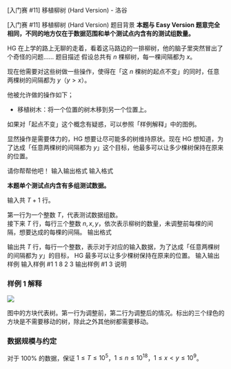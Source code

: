 



[入门赛 #11] 移植柳树 (Hard Version) - 洛谷














[入门赛 #11] 移植柳树 (Hard Version)
题目背景
**本题与 Easy Version 题意完全相同，不同的地方仅在于数据范围和单个测试点内含有的测试组数量。**

HG 在上学的路上无聊的走着，看着这马路边的一排柳树，他的脑子里突然冒出了个奇怪的问题……
题目描述
假设总共有 $n$ 棵柳树，每一棵间隔都为 $x$。

现在他需要对这些树做一些操作，使得在「这 $n$ 棵树的起点不变」的同时，任意两棵树的间隔都为 $y$（$y > x$）。

他被允许做的操作如下；


- 移植树木：将一个位置的树木移到另一个位置上。

如果对「起点不变」这个概念有疑惑，可以参照「样例解释」中的图例。

显然操作是需要体力的，HG 想要让尽可能多的树维持原状。现在 HG 想知道，为了达成「任意两棵树的间隔都为 $y$」这个目标，他最多可以让多少棵树保持在原来的位置。

请你帮帮他吧！
输入输出格式
输入格式

**本题单个测试点内含有多组测试数据。**

输入共 $T + 1$ 行。

第一行为一个整数 $T$，代表测试数据组数。  
接下来 $T$ 行，每行三个整数 $n, x, y$，依次表示柳树的数量，未调整前每棵的间隔，想要达成的每棵的间隔。
输出格式

输出共 $T$ 行，每行一个整数，表示对于对应的输入数据，为了达成「任意两棵树的间隔都为 $y$」的目标， HG 最多可以让多少棵树保持在原来的位置。
输入输出样例
输入样例 #1
1
8 2 3
输出样例 #1
3
说明
### 样例 1 解释

![](https://cdn.luogu.com.cn/upload/image_hosting/6uguqush.png)

图中的方块代表树。第一行为调整前，第二行为调整后的情况。标出的三个绿色的方块是不需要移动的树，除此之外其他树都需要移动。

### 数据规模与约定

对于 $100\%$ 的数据，保证 $1 \leq T \leq 10 ^ 5$，$1 \leq n \leq 10 ^ {18}$，$1 \leq x < y \leq 10 ^ 9$。  






